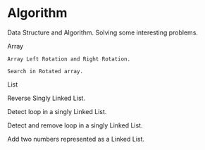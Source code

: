 # Algorithm
Data Structure and Algorithm. Solving some interesting problems.

Array

    Array Left Rotation and Right Rotation.
    
    Search in Rotated array.
  
List

   Reverse Singly Linked List.
   
   Detect loop in a singly Linked List.
   
   Detect and remove loop in a singly Linked List.
   
   Add two numbers represented as a Linked List.
